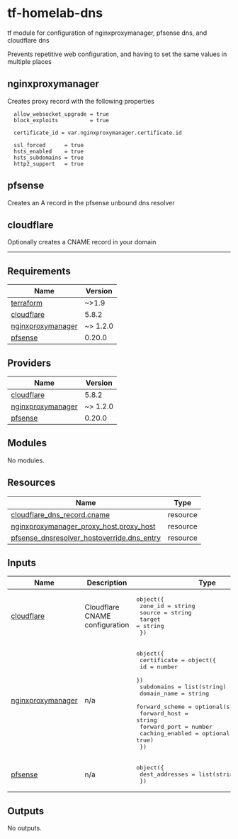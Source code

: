 # tf-homelab-dns

tf module for configuration of nginxproxymanager, pfsense dns, and cloudflare dns

Prevents repetitive web configuration, and having to set the same values in multiple places

## nginxproxymanager

Creates proxy record with the following properties

```hcl
  allow_websocket_upgrade = true
  block_exploits          = true

  certificate_id = var.nginxproxymanager.certificate.id

  ssl_forced      = true
  hsts_enabled    = true
  hsts_subdomains = true
  http2_support   = true
```

## pfsense

Creates an A record in the pfsense unbound dns resolver

## cloudflare

Optionally creates a CNAME record in your domain

---

<!-- BEGIN_TF_DOCS -->
## Requirements

| Name | Version |
|------|---------|
| <a name="requirement_terraform"></a> [terraform](#requirement\_terraform) | ~>1.9 |
| <a name="requirement_cloudflare"></a> [cloudflare](#requirement\_cloudflare) | 5.8.2 |
| <a name="requirement_nginxproxymanager"></a> [nginxproxymanager](#requirement\_nginxproxymanager) | ~> 1.2.0 |
| <a name="requirement_pfsense"></a> [pfsense](#requirement\_pfsense) | 0.20.0 |

## Providers

| Name | Version |
|------|---------|
| <a name="provider_cloudflare"></a> [cloudflare](#provider\_cloudflare) | 5.8.2 |
| <a name="provider_nginxproxymanager"></a> [nginxproxymanager](#provider\_nginxproxymanager) | ~> 1.2.0 |
| <a name="provider_pfsense"></a> [pfsense](#provider\_pfsense) | 0.20.0 |

## Modules

No modules.

## Resources

| Name | Type |
|------|------|
| [cloudflare_dns_record.cname](https://registry.terraform.io/providers/cloudflare/cloudflare/5.8.2/docs/resources/dns_record) | resource |
| [nginxproxymanager_proxy_host.proxy_host](https://registry.terraform.io/providers/Sander0542/nginxproxymanager/latest/docs/resources/proxy_host) | resource |
| [pfsense_dnsresolver_hostoverride.dns_entry](https://registry.terraform.io/providers/marshallford/pfsense/0.20.0/docs/resources/dnsresolver_hostoverride) | resource |

## Inputs

| Name | Description | Type | Default | Required |
|------|-------------|------|---------|:--------:|
| <a name="input_cloudflare"></a> [cloudflare](#input\_cloudflare) | Cloudflare CNAME configuration | <pre>object({<br/>    zone_id = string<br/>    source  = string<br/>    target  = string<br/>  })</pre> | <pre>{<br/>  "source": "",<br/>  "target": "",<br/>  "zone_id": ""<br/>}</pre> | no |
| <a name="input_nginxproxymanager"></a> [nginxproxymanager](#input\_nginxproxymanager) | n/a | <pre>object({<br/>    certificate = object({<br/>      id = number<br/>    })<br/>    subdomains      = list(string)<br/>    domain_name     = string<br/>    forward_scheme  = optional(string, "http")<br/>    forward_host    = string<br/>    forward_port    = number<br/>    caching_enabled = optional(bool, true)<br/>  })</pre> | n/a | yes |
| <a name="input_pfsense"></a> [pfsense](#input\_pfsense) | n/a | <pre>object({<br/>    dest_addresses = list(string)<br/>  })</pre> | n/a | yes |

## Outputs

No outputs.
<!-- END_TF_DOCS -->
